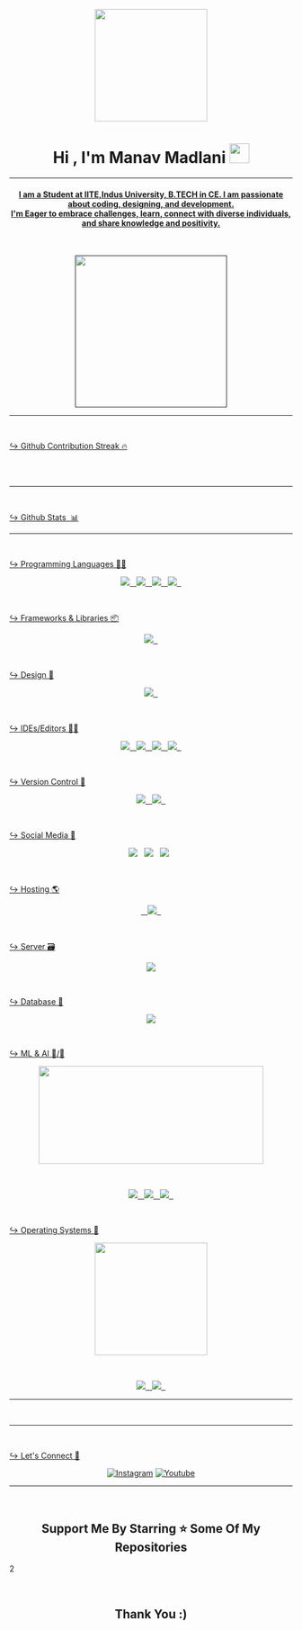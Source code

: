 <p align="center">
    <img src="https://cdn.dribbble.com/users/1563393/screenshots/6594875/desk_guy_test_2.gif" height="200" />
</p>

<h1 align="center">Hi , I'm Manav Madlani <img src="https://media.giphy.com/media/hvRJCLFzcasrR4ia7z/giphy.gif"
        width="35"></h1>
<p align="center">
    <a href=""</a>
</p>
<hr />
<h4 align="center">I am a Student at IITE,Indus University, B.TECH in CE. I am passionate about coding, designing, and development. <br>
                   I'm Eager to embrace challenges, learn, connect with diverse individuals, and share knowledge and positivity.</h4>
<br>


<p align='center'>
    <img src="https://media.giphy.com/media/QvpqTCiEcwtvx6wwJK/giphy.gif" width="270" height="270" frameBorder="0"
        class="giphy-embed" allowFullScreen></img>
</p>
<hr>

<br>

<span>&#8618;</span> Github Contribution Streak 🔥
<br>
<br>

<br>

<hr><br>

<span>&#8618;</span> Github Stats &nbsp;📊
<br>
<hr>
<br>

<span>&#8618;</span> Programming Languages 👨‍💻
<br>
<p align='center'>
    <img src="https://img.shields.io/badge/python-3670A0?style=for-the-badge&logo=python&logoColor=ffdd54">&nbsp;&nbsp;
    <img
        src="https://img.shields.io/badge/html5-%23E34F26.svg?style=for-the-badge&logo=html5&logoColor=white">&nbsp;&nbsp;
    <img
        src="https://img.shields.io/badge/css3-%231572B6.svg?style=for-the-badge&logo=css3&logoColor=white">&nbsp;&nbsp;
    <img
        src="https://img.shields.io/badge/javascript-%23323330.svg?style=for-the-badge&logo=javascript&logoColor=%23F7DF1E">&nbsp;&nbsp;
</p>
<br>

<span>&#8618;</span> Frameworks & Libraries 📦
<br>
<p align='center'>
    <img
        src="https://img.shields.io/badge/bootstrap-%23563D7C.svg?style=for-the-badge&logo=bootstrap&logoColor=white">&nbsp;&nbsp;
</p>
<br>

<span>&#8618;</span> Design 🎨
<br>
<p align='center'>
    <img
        src="https://img.shields.io/badge/Canva-%2300C4CC.svg?style=for-the-badge&logo=Canva&logoColor=white">&nbsp;&nbsp;
</p>
<br>

<span>&#8618;</span> IDEs/Editors 👨‍🔧
<br>
<p align="center">
    <img src="https://img.shields.io/badge/CodePen-white?style=for-the-badge&logo=codepen&logoColor=black">&nbsp;&nbsp;
    <img
        src="https://img.shields.io/badge/jupyter-%23FA0F00.svg?style=for-the-badge&logo=jupyter&logoColor=white">&nbsp;&nbsp;
    <img
        src="https://img.shields.io/badge/pycharm-143?style=for-the-badge&logo=pycharm&logoColor=black&color=black&labelColor=green">&nbsp;&nbsp;
    <img
        src="https://img.shields.io/badge/Visual%20Studio%20Code-0078d7.svg?style=for-the-badge&logo=visual-studio-code&logoColor=white">&nbsp;&nbsp;
</p>
<br>

<span>&#8618;</span> Version Control 🔧
<br>
<p align='center'>
    <img src="https://img.shields.io/badge/git-%23F05033.svg?style=for-the-badge&logo=git&logoColor=white">&nbsp;&nbsp;
    <img
        src="https://img.shields.io/badge/github-%23121011.svg?style=for-the-badge&logo=github&logoColor=white">&nbsp;&nbsp;
</p>
<br>

<span>&#8618;</span> Social Media 🔗
<br>
<p align='center'>
    <a href="https://www.instagram.com/myself_manav_" target="_blank">
        <img
            src="https://img.shields.io/badge/myself_manav_-%23E4405F.svg?style=for-the-badge&logo=Instagram&logoColor=white"></a>&nbsp;&nbsp;
    <a href="https://www.linkedin.com/in/chinmay-sonawane-38474019a/" target="_blank">
        <img
            src="https://img.shields.io/badge/linkedin-%230077B5.svg?style=for-the-badge&logo=linkedin&logoColor=white"></a>&nbsp;&nbsp;
    <a href="https://www.linkedin.com/in/manav-madlani-975587202" target="_blank">
        <img
            src="https://img.shields.io/badge/YouTube-FF4500?style=for-the-badge&logo=reddit&logoColor=white"></a>&nbsp;&nbsp;
    <a href="https://www.youtube.com/channel/UCsFf6ED3rwtaFBFozCVpW3Q">
</p>
<br>

<span>&#8618;</span> Hosting 🌎
<br>
<p align='center'>
    <img
        src="">&nbsp;&nbsp;
    <img
        src="https://img.shields.io/badge/github-%23121011.svg?style=for-the-badge&logo=github&logoColor=white">&nbsp;&nbsp;
</p>
<br>

<span>&#8618;</span> Server 🗃️
<br>
<p align='center'>
    <img src="https://img.shields.io/badge/apache-%23D42029.svg?style=for-the-badge&logo=apache&logoColor=white">
</p>
<br>

<span>&#8618;</span> Database 💾
<br>
<p align='center'>
    <img src="https://img.shields.io/badge/mysql-%2300f.svg?style=for-the-badge&logo=mysql&logoColor=white">
</p>
<br>

<span>&#8618;</span> ML & AI 🤖/🧠
<br>
<p align='center'>
    <img src="https://miro.medium.com/v2/resize:fit:1400/1*TlbU0F-waQf7_zOfhUNldQ.gif" width="400" height="174" frameBorder="0"
        class="giphy-embed" allowFullScreen></img>
</p>
<br>
<p align='center'>
    <img
        src="https://img.shields.io/badge/numpy-%23013243.svg?style=for-the-badge&logo=numpy&logoColor=white">&nbsp;&nbsp;
    <img
        src="https://img.shields.io/badge/pandas-%23150458.svg?style=for-the-badge&logo=pandas&logoColor=white">&nbsp;&nbsp;
    <img
        src="https://img.shields.io/badge/TensorFlow-%23FF6F00.svg?style=for-the-badge&logo=TensorFlow&logoColor=white">&nbsp;&nbsp;
</p>
<br>

<span>&#8618;</span> Operating Systems 🐧
<br>
<p align='center'>
    <img src="https://media.giphy.com/media/WFZvB7VIXBgiz3oDXE/giphy.gif" width="200" height="200" frameBorder="0"
        class="giphy-embed" allowFullScreen></img>
</p>
<br>
<p align='center'>
    <img src="https://img.shields.io/badge/Ubuntu-E95420?style=for-the-badge&logo=ubuntu&logoColor=white">&nbsp;&nbsp;
    <img src="https://img.shields.io/badge/Windows-0078D6?style=for-the-badge&logo=windows&logoColor=white">&nbsp;&nbsp;
</p>
<hr>
<br>

<hr>
<br>

<span>&#8618;</span> Let's Connect 🙋
<p align="center">
    <a href="https://instagram.com/myself_manav_"><img src="https://icons8.com/icon/119026/instagram"
            alt="Instagram" /></a>
    <a href="https://www.youtube.com/channel/UCsFf6ED3rwtaFBFozCVpW3Q"><img src="https://icons8.com/icon/19318/youtube"
            alt="Youtube" /></a>

</p>

<hr>
<br>

<h2 align='center'>Support Me By Starring ⭐ Some Of My Repositories</h2>
2
</p>
<br>

<h2 align='center'>Thank You :)</h2>



